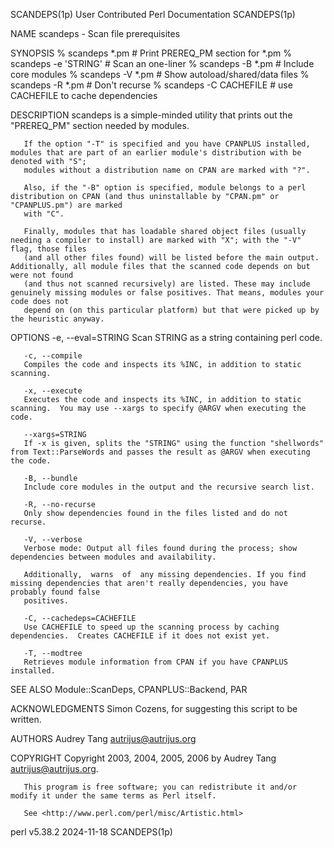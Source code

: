 SCANDEPS(1p)						      User Contributed Perl Documentation						  SCANDEPS(1p)

NAME
       scandeps - Scan file prerequisites

SYNOPSIS
	   % scandeps *.pm	    # Print PREREQ_PM section for *.pm
	   % scandeps -e 'STRING'      # Scan an one-liner
	   % scandeps -B *.pm	    # Include core modules
	   % scandeps -V *.pm	    # Show autoload/shared/data files
	   % scandeps -R *.pm	    # Don't recurse
	   % scandeps -C CACHEFILE  # use CACHEFILE to cache dependencies

DESCRIPTION
       scandeps is a simple-minded utility that prints out the "PREREQ_PM" section needed by modules.

       If the option "-T" is specified and you have CPANPLUS installed, modules that are part of an earlier module's distribution with be denoted with "S";
       modules without a distribution name on CPAN are marked with "?".

       Also, if the "-B" option is specified, module belongs to a perl distribution on CPAN (and thus uninstallable by "CPAN.pm" or "CPANPLUS.pm") are marked
       with "C".

       Finally, modules that has loadable shared object files (usually needing a compiler to install) are marked with "X"; with the "-V" flag, those files
       (and all other files found) will be listed before the main output. Additionally, all module files that the scanned code depends on but were not found
       (and thus not scanned recursively) are listed. These may include genuinely missing modules or false positives. That means, modules your code does not
       depend on (on this particular platform) but that were picked up by the heuristic anyway.

OPTIONS
       -e, --eval=STRING
	   Scan STRING as a string containing perl code.

       -c, --compile
	   Compiles the code and inspects its %INC, in addition to static scanning.

       -x, --execute
	   Executes the code and inspects its %INC, in addition to static scanning.  You may use --xargs to specify @ARGV when executing the code.

       --xargs=STRING
	   If -x is given, splits the "STRING" using the function "shellwords" from Text::ParseWords and passes the result as @ARGV when executing the code.

       -B, --bundle
	   Include core modules in the output and the recursive search list.

       -R, --no-recurse
	   Only show dependencies found in the files listed and do not recurse.

       -V, --verbose
	   Verbose mode: Output all files found during the process; show dependencies between modules and availability.

	   Additionally,  warns	 of  any missing dependencies. If you find missing dependencies that aren't really dependencies, you have probably found false
	   positives.

       -C, --cachedeps=CACHEFILE
	   Use CACHEFILE to speed up the scanning process by caching dependencies.  Creates CACHEFILE if it does not exist yet.

       -T, --modtree
	   Retrieves module information from CPAN if you have CPANPLUS installed.

SEE ALSO
       Module::ScanDeps, CPANPLUS::Backend, PAR

ACKNOWLEDGMENTS
       Simon Cozens, for suggesting this script to be written.

AUTHORS
       Audrey Tang <autrijus@autrijus.org>

COPYRIGHT
       Copyright 2003, 2004, 2005, 2006 by Audrey Tang <autrijus@autrijus.org>.

       This program is free software; you can redistribute it and/or modify it under the same terms as Perl itself.

       See <http://www.perl.com/perl/misc/Artistic.html>

perl v5.38.2								  2024-11-18								  SCANDEPS(1p)
